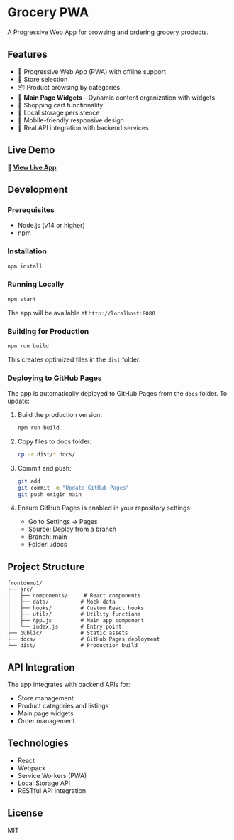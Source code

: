 # Grocery PWA

A Progressive Web App for browsing and ordering grocery products.

## Features

- 📱 Progressive Web App (PWA) with offline support
- 🏪 Store selection
- 📦 Product browsing by categories
- 🎯 **Main Page Widgets** - Dynamic content organization with widgets
- 🛒 Shopping cart functionality
- 💾 Local storage persistence
- 📱 Mobile-friendly responsive design
- 🔌 Real API integration with backend services

## Live Demo

🚀 **[View Live App](https://cppfanatic.github.io/grocery/)**

## Development

### Prerequisites

- Node.js (v14 or higher)
- npm

### Installation

```bash
npm install
```

### Running Locally

```bash
npm start
```

The app will be available at `http://localhost:8080`

### Building for Production

```bash
npm run build
```

This creates optimized files in the `dist` folder.

### Deploying to GitHub Pages

The app is automatically deployed to GitHub Pages from the `docs` folder. To update:

1. Build the production version:
   ```bash
   npm run build
   ```

2. Copy files to docs folder:
   ```bash
   cp -r dist/* docs/
   ```

3. Commit and push:
   ```bash
   git add .
   git commit -m "Update GitHub Pages"
   git push origin main
   ```

4. Ensure GitHub Pages is enabled in your repository settings:
   - Go to Settings → Pages
   - Source: Deploy from a branch
   - Branch: main
   - Folder: /docs

## Project Structure

```
frontdemo1/
├── src/
│   ├── components/     # React components
│   ├── data/          # Mock data
│   ├── hooks/         # Custom React hooks
│   ├── utils/         # Utility functions
│   ├── App.js         # Main app component
│   └── index.js       # Entry point
├── public/            # Static assets
├── docs/              # GitHub Pages deployment
└── dist/              # Production build
```

## API Integration

The app integrates with backend APIs for:
- Store management
- Product categories and listings
- Main page widgets
- Order management

## Technologies

- React
- Webpack
- Service Workers (PWA)
- Local Storage API
- RESTful API integration

## License

MIT

